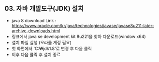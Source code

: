 ## 03. 자바 개발도구(JDK) 설치
- java 8 download
Link : https://www.oracle.com/kr/java/technologies/javase/javase8u211-later-archive-downloads.html
- 링크에서 java se development kit 8u221을 찾아 다운로드(window x64)
- 설치 파일 실행 (오라클 계정 필요)
- 첫 화면에서 'C:₩jdk1.8'로 변경 후 다음 클릭
- 이후 다음 클릭 후 설치 종료
